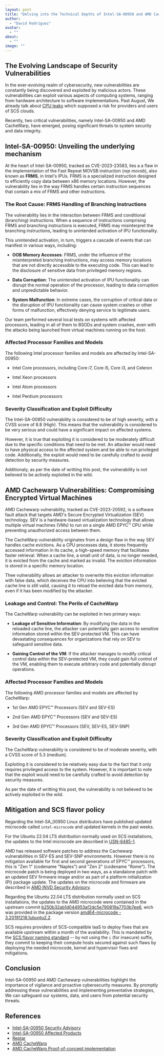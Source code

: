 ```yaml
---
layout: post
title: "Delving into the Technical Depths of Intel-SA-00950 and AMD Cachewarp Vulnerabilities"
author:
  - "David Rodríguez"
avatar:
  - ""
about:
  - ""
image: ""
---
```


## The Evolving Landscape of Security Vulnerabilities

In the ever-evolving realm of cybersecurity, new vulnerabilities are constantly being discovered and exploited by malicious actors. These vulnerabilities can exploit various aspects of computing systems, ranging from hardware architecture to software implementations. Past August, We already talk about [CPU leaks](https://scs.community/2023/08/29/new-cpu-leaks/) which supposed a risk for providers and users of SCS clouds.

Recently, two critical vulnerabilities, namely Intel-SA-00950 and AMD CacheWarp, have emerged, posing significant threats to system security and data integrity.

## Intel-SA-00950: Unveiling the underlying mechanism

At the heart of Intel-SA-00950, tracked as CVE-2023-23583, lies a a flaw in the implementation of the Fast Repeat MOVSB instruction (*rep movsb*), also known as **FRMS**, in Intel's IPUs. FRMS is a specialized instruction designed to efficiently copy data between x86 memory locations. However, the vulnerability lies in the way FRMS handles certain instruction sequences that contain a mix of FRMS and other instructions.

### The Root Cause: FRMS Handling of Branching Instructions

The vulnerability lies in the interaction between FRMS and conditional (branching) instructions. When a sequence of instructions comprising FRMS and branching instructions is executed, FRMS may misinterpret the branching instructions, leading to unintended activation of IPU functionality.

This unintended activation, in turn, triggers a cascade of events that can  manifest in various ways, including:

- **OOB Memory Accesses**: FRMS, under the influence of the misinterpreted branching instructions, may access memory locations that are not directly accessible to the executing code. This can lead to the disclosure of sensitive data from privileged memory regions.

- **Data Corruption**: The unintended activation of IPU functionality can disrupt the normal operation of the processor, leading to data corruption and unpredictable behavior.

- **System Malfunction**: In extreme cases, the corruption of critical data or the disruption of IPU functionality can cause system crashes or other forms of malfunction, effectively denying service to legitimate users.

Our team performed several local tests on systems with affected processors, leading in all of them to BSODs and system crashes, even with the attacks being launched from virtual machines running on the host.

### Affected Processor Families and Models

The following Intel processor families and models are affected by Intel-SA-00950:

- Intel Core processors, including Core i7, Core i5, Core i3, and Celeron

- Intel Xeon processors

- Intel Atom processors

- Intel Pentium processors

### Severity Classification and Exploit Difficulty

The Intel-SA-00950 vulnerability is considered to be of high severity, with a CVSS score of 8.8 (High). This means that the vulnerability is considered to be very serious and could have a significant impact on affected systems.

However, it is true that exploiting it is considered to be moderately difficult due to the specific conditions that need to be met. An attacker would need to have physical access to the affected system and be able to run privileged code. Additionally, the exploit would need to be carefully crafted to avoid detection by security measures.

Additionaly, as per the date of writting this post, the vulnerability is not believed to be actively exploited in the wild.

## AMD Cachewarp Vulnerabilities: Compromising Encrypted Virtual Machines

AMD Cachewarp vulnerability, tracked as CVE-2023-20592, is a software fault attack that targets AMD's Secure Encrypted Virtualization (SEV) technology. SEV is a hardware-based virtualization technology that allows multiple virtual machines (VMs) to run on a single AMD EPYC™ CPU while preventing unauthorized access between them.

The CacheWarp vulnerability originates from a design flaw in the way SEV handles cache evictions. As a CPU processes data, it stores frequently accessed information in its cache, a high-speed memory that facilitates faster retrieval. When a cache line, a small unit of data, is no longer needed, it is evicted from the cache and marked as invalid. The eviction information is stored in a specific memory location.

Thee vulnerability allows an attacker to overwrite this eviction information with false data, which deceives the CPU into believing that the evicted cache line is still valid, causing it to reload the evicted data from memory, even if it has been modified by the attacker.

### Leakage and Control: The Perils of CacheWarp

The CacheWarp vulnerability can be exploited in two primary ways:

- **Leakage of Sensitive Information**: By modifying the data in the reloaded cache line, the attacker can potentially gain access to sensitive information stored within the SEV-protected VM. This can have devastating consequences for organizations that rely on SEV to safeguard sensitive data.

- **Gaining Control of the VM**: If the attacker manages to modify critical control data within the SEV-protected VM, they could gain full control of the VM, enabling them to execute arbitrary code and potentially disrupt operations.


### Affected Processor Families and Models

The following AMD processor families and models are affected by CacheWarp:

- 1st Gen AMD EPYC™ Processors (SEV and SEV-ES)

- 2nd Gen AMD EPYC™ Processors (SEV and SEV-ES)

- 3rd Gen AMD EPYC™ Processors (SEV, SEV-ES, SEV-SNP)

### Severity Classification and Exploit Difficulty

The CacheWarp vulnerability is considered to be of moderate severity, with a CVSS score of 5.3 (medium). 

Exploiting it is considered to be relatively easy due to the fact that it only requires privileged access to the system. However, it is important to note that the exploit would need to be carefully crafted to avoid detection by security measures.

As per the date of writting this post, the vulnerability is not believed to be actively exploited in the wild.

## Mitigation and SCS flavor policy

Regarding the Intel-SA_00950 Linux distributors have published updated microcode called `intel-microcode` and updated kernels in the past weeks.

For the Ubuntu 22.04 LTS distribution normally used on SCS installations, the updates to the Intel microcode are described in [USN-6485-1](https://ubuntu.com/security/notices/USN-6485-1).

AMD has released software patches to address the Cachewarp vulnerabilities in SEV-ES and SEV-SNP environments. However there is no mitigation available for first and second generations of EPYC™ processors, this is "Zen 1" (codename "Naples") and "Zen 2" (codename "Rome"). The microcode patch is being deployed in two ways, as a standalone patch with an updated SEV firmware image and/or as part of a platform initialization (PI) package update. The updates on the microcode and firmware are described in [AMD INVD Security Advisory](https://www.amd.com/en/resources/product-security/bulletin/amd-sb-3005.html).

Regarding the Ubuntu 22.04 LTS distribution normally used on SCS installations, the updates to the AMD microcode were contained in the upstream commit [b250b32ab1d044953af2dc5e790819a7703b7ee6](https://git.kernel.org/pub/scm/linux/kernel/git/firmware/linux-firmware.git/commit/?id=b250b32ab1d044953af2dc5e790819a7703b7ee6), wich was provided in the package version [amd64-microcode - 3.20191218.1ubuntu2.2](https://launchpad.net/ubuntu/+source/amd64-microcode/3.20191218.1ubuntu2.2).

SCS requires providers of SCS-compatible IaaS to deploy fixes that are available upstream within a month of the availability.
This is mandated by the [SCS flavor naming standard](https://docs.scs.community/standards/scs-0100-v3-flavor-naming#complete-proposal-for-systematic-flavor-naming)
-- by not using the `i` (for insecure) suffix, they commit to keeping their compute hosts secured against such flaws by deploying the needed microcode, kernel and hypervisor fixes and mitigations.

## Conclusion
Intel-SA-00950 and AMD Cachewarp vulnerabilities highlight the importance of vigilance and proactive cybersecurity measures. By promptly addressing these vulnerabilities and implementing preventative strategies, We can safeguard our systems, data, and users from potential security threats.

## References

* [Intel-SA-00950 Security Advisory](https://www.intel.com/content/www/us/en/security-center/advisory/intel-sa-00950.html)
* [Intel-SA-00950 Affected Products](https://www.intel.com/content/www/us/en/developer/topic-technology/software-security-guidance/processors-affected-consolidated-product-cpu-model.html)
* [Reptar](https://lock.cmpxchg8b.com/reptar.html)
* [AMD CacheWarp](https://cachewarpattack.com/)
* [AMD CacheWarp Proof-of-concept implementation](https://github.com/cispa/CacheWarp)
